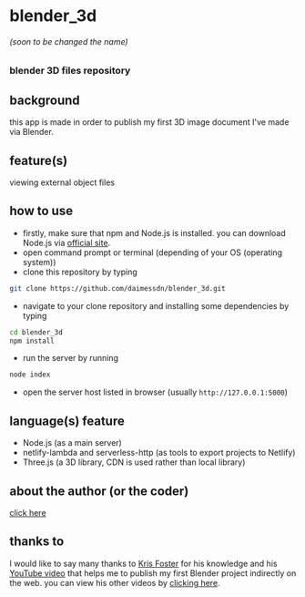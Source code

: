 # blender_3d
###### (soon to be changed the name)
### blender 3D files repository

## background
this app is made in order to publish my first 3D image document I've made via Blender.

## feature(s)
viewing external object files

## how to use
- firstly, make sure that npm and Node.js is installed. you can download Node.js via [official site](https://nodejs.org).
- open command prompt or terminal (depending of your OS (operating system))
- clone this repository by typing 
```bash
git clone https://github.com/daimessdn/blender_3d.git
```
- navigate to your clone repository and installing some dependencies by typing
```bash
cd blender_3d
npm install
```
- run the server by running 
```bash 
node index
```
- open the server host listed in browser (usually `http://127.0.0.1:5000`)

## language(s) feature
- Node.js (as a main server)
- netlify-lambda and serverless-http (as tools to export projects to Netlify)
- Three.js (a 3D library, CDN is used rather than local library)

## about the author (or the coder)
[click here](https://github.com/daimessdn)

## thanks to
I would like to say many thanks to [Kris Foster](https://www.linkedin.com/in/kris-foster-266094138/) for his knowledge and his [YouTube video](https://www.youtube.com/watch?v=HY_oDh0uHlg) that helps me to publish my first Blender project indirectly on the web. you can view his other videos by [clicking here](https://www.youtube.com/channel/UCWkzkhQ3syxBjjAYwqCbzYg).

